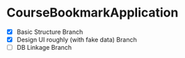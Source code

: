 # CourseBookmarkApplication
- [x] Basic Structure Branch
- [x] Design UI roughly (with fake data) Branch
- [ ] DB Linkage Branch